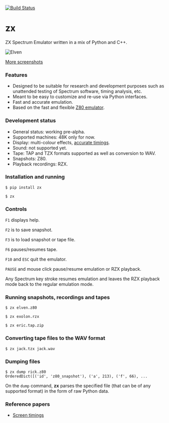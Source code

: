 [![Build Status](https://travis-ci.org/kosarev/zx.svg?branch=master)](https://travis-ci.org/kosarev/zx)

# zx
ZX Spectrum Emulator written in a mix of Python and C++.

![Elven](https://raw.githubusercontent.com/kosarev/zx/master/screenshots/elven.png "Elven Warrior")

[More screenshots](https://github.com/kosarev/zx/tree/master/screenshots)


### Features
* Designed to be suitable for research and development purposes
  such as unattended testing of Spectrum software, timing
  analysis, etc.
* Meant to be easy to customize and re-use via Python interfaces.
* Fast and accurate emulation.
* Based on the fast and flexible
  [Z80 emulator](https://github.com/kosarev/z80).


### Development status

* General status: working pre-alpha.
* Supported machines: 48K only for now.
* Display: multi-colour effects,
  [accurate timings](https://github.com/kosarev/zx/blob/master/test/screen_timing/SCREEN_TIMING.md).
* Sound: not supported yet.
* Tape: TAP and TZX formats supported as well as conversion to WAV.
* Snapshots: Z80.
* Playback recordings: RZX.


### Installation and running

```shell
$ pip install zx
```

```shell
$ zx
```


### Controls

`F1` displays help.

`F2` is to save snapshot.

`F3` is to load snapshot or tape file.

`F6` pauses/resumes tape.

`F10` and `ESC` quit the emulator.

`PAUSE` and mouse click pause/resume emulation or RZX playback.

Any Spectrum key stroke resumes emulation and leaves the RZX
playback mode back to the regular emulation mode.


### Running snapshots, recordings and tapes

```shell
$ zx elven.z80
```

```shell
$ zx exolon.rzx
```

```shell
$ zx eric.tap.zip
```


### Converting tape files to the WAV format

```shell
$ zx jack.tzx jack.wav
```


### Dumping files

```shell
$ zx dump rick.z80
OrderedDict([('id', 'z80_snapshot'), ('a', 213), ('f', 66), ...
```

On the `dump` command, **zx** parses the specified file (that can
be of any supported format) in the form of raw Python data.


### Reference papers

* [Screen timings](https://github.com/kosarev/zx/blob/master/test/screen_timing/SCREEN_TIMING.md)

